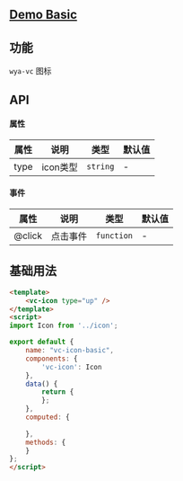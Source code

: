 ## [Demo Basic](https://wya-team.github.io/wya-vc/dist/icon/basic.html)
## 功能
`wya-vc` 图标

## API

#### 属性

属性 | 说明 | 类型 | 默认值
---|---|---|---
type | icon类型 | `string` | -


#### 事件

属性 | 说明 | 类型 | 默认值
---|---|---|---
@click | 点击事件 | `function` | -



## 基础用法

```html
<template>
	<vc-icon type="up" />
</template>
<script>
import Icon from '../icon';

export default {
	name: "vc-icon-basic",
	components: {
		'vc-icon': Icon
	},
	data() {
		return {
		};
	},
	computed: {
		
	},
	methods: {
	}
};
</script>
```
